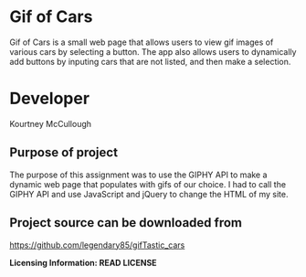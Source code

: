 # Gif of Cars
Gif of Cars is a small web page that allows users to view gif images of various cars by selecting a button. The app also allows users to dynamically add buttons by inputing cars that are not listed, and then make a selection. 

# Developer
Kourtney McCullough

## Purpose of project
The purpose of this assignment was to use the GIPHY API to make a dynamic web page that populates with gifs of our choice. I had to call the GIPHY API and use JavaScript and jQuery to change the HTML of my site.


## Project source can be downloaded from 

https://github.com/legendary85/gifTastic_cars

**Licensing Information: READ LICENSE**